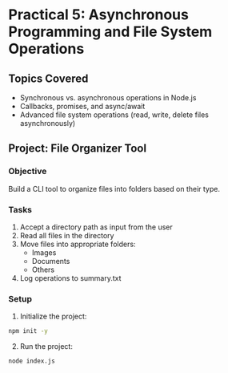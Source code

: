 # Practical 5: Asynchronous Programming and File System Operations

## Topics Covered
- Synchronous vs. asynchronous operations in Node.js
- Callbacks, promises, and async/await
- Advanced file system operations (read, write, delete files asynchronously)

## Project: File Organizer Tool

### Objective
Build a CLI tool to organize files into folders based on their type.

### Tasks
1. Accept a directory path as input from the user
2. Read all files in the directory
3. Move files into appropriate folders:
   - Images
   - Documents
   - Others
4. Log operations to summary.txt

### Setup
1. Initialize the project:
```bash
npm init -y
```

2. Run the project:
```bash
node index.js
``` 